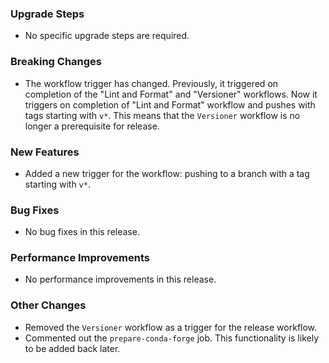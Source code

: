 ### Upgrade Steps

* No specific upgrade steps are required.


### Breaking Changes

* The workflow trigger has changed.  Previously, it triggered on completion of the "Lint and Format" and "Versioner" workflows. Now it triggers on completion of "Lint and Format" workflow and pushes with tags starting with `v*`.  This means that the `Versioner` workflow is no longer a prerequisite for release.


### New Features

* Added a new trigger for the workflow: pushing to a branch with a tag starting with `v*`.


### Bug Fixes

* No bug fixes in this release.


### Performance Improvements

* No performance improvements in this release.


### Other Changes

* Removed the `Versioner` workflow as a trigger for the release workflow.
* Commented out the `prepare-conda-forge` job.  This functionality is likely to be added back later.


